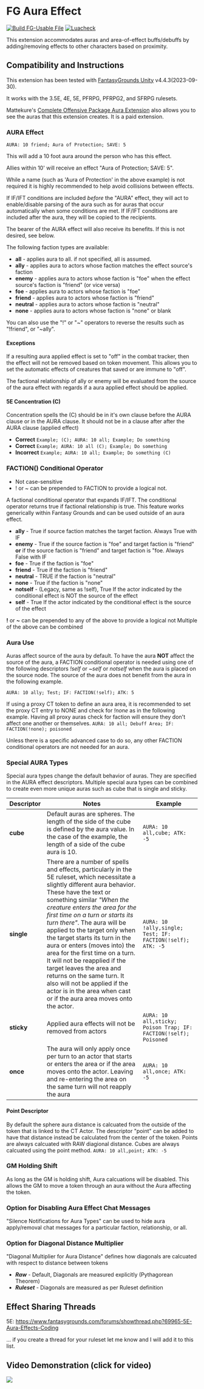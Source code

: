 
# FG Aura Effect

[![Build FG-Usable File](https://github.com/FG-Unofficial-Developers-Guild/FG-Aura-Effect/actions/workflows/create-ext.yml/badge.svg)](https://github.com/FG-Unofficial-Developers-Guild/FG-Aura-Effect/actions/workflows/create-ext.yml) [![Luacheck](https://github.com/FG-Unofficial-Developers-Guild/FG-Aura-Effect/actions/workflows/luacheck.yml/badge.svg)](https://github.com/FG-Unofficial-Developers-Guild/FG-Aura-Effect/actions/workflows/luacheck.yml)

This extension accommodates auras and area-of-effect buffs/debuffs by adding/removing effects to other characters based on proximity.

## Compatibility and Instructions

This extension has been tested with [FantasyGrounds Unity](https://www.fantasygrounds.com/home/FantasyGroundsUnity.php) v4.4.3(2023-09-30).

It works with the 3.5E, 4E, 5E, PFRPG, PFRPG2, and SFRPG rulesets.

Mattekure's [Complete Offensive Package Aura Extension](https://forge.fantasygrounds.com/shop/items/620/view) also allows you to see the auras that this extension creates. It is a paid extension.

### AURA Effect

```AURA: 10 friend; Aura of Protection; SAVE: 5```

This will add a 10 foot aura around the person who has this effect.

Allies within 10' will receive an effect "Aura of Protection; SAVE: 5".

While a name (such as 'Aura of Protection' in the above example) is not required it is highly recommended to help avoid collisions between effects.

If IF/IFT conditions are included *before* the "AURA" effect, they will act to enable/disable parsing of the aura such as for auras that occur automatically when some conditions are met. If IF/IFT conditions are included after the aura, they will be copied to the recipients.

The bearer of the AURA effect will also receive its benefits. If this is not desired, see below.

The following faction types are available:

* **all** - applies aura to all. if not specified, all is assumed.
* **ally** - applies aura to actors whose faction matches the effect source's faction
* **enemy** - applies aura to actors whose faction is "foe" when the effect source's faction is "friend" (or vice versa)
* **foe** - applies aura to actors whose faction is "foe"
* **friend** - applies aura to actors whose faction is "friend"
* **neutral** - applies aura to actors whose faction is "neutral"
* **none** - applies aura to actors whose faction is "none" or blank

You can also use the "!" or "~" operators to reverse the results such as "!friend", or "~ally".

#### Exceptions

If a resulting aura applied effect is set to "off" in the combat tracker, then the effect will not be removed based on token movement. This allows you to set the automatic effects of creatures that saved or are immune to "off".

The factional relationship of ally or enemy will be evaluated from the source of the aura effect with regards if a aura applied effect should be applied.

#### 5E Concentration (C)

Concentration spells the (C) should be in it's own clause before the AURA clause or in the AURA clause. It should not be in a clause after after the AURA clause (applied effect)

* **Correct** ```Example; (C); AURA: 10 all; Example; Do something```
* **Correct** ```Example; AURA: 10 all (C); Example; Do something```
* **Incorrect** ```Example; AURA: 10 all; Example; Do something (C)```

### FACTION() Conditional Operator

* Not case-sensitive
* ! or ~ can be prepended to FACTION to provide a logical not.

A factional conditional operator that expands IF/IFT. The conditional operator returns true if factional relationship is true. This feature works generically within Fantasy Grounds and can be used outside of an aura effect.

* **ally** - True if source faction matches the target faction. Always True with IF
* **enemy** - True if the source faction is "foe" and target faction is "friend" **or** if the source faction is "friend" and target faction is "foe. Always False with IF
* **foe** - True if the faction is "foe"
* **friend** - True if the faction is "friend"
* **neutral** - TRUE if the faction is "neutral"
* **none** - True if the faction is "none"
* **notself** - (Legacy, same as !self), True If the actor indicated by the conditional effect is NOT the source of the effect
* **self** - True If the actor indicated by the conditional effect is the source of the effect

**!** or **~** can be prepended to any of the above to provide a logical not
Multiple of the above can be combined

### Aura Use

Auras affect source of the aura by default. To have the aura **NOT** affect the source of the aura, a FACTION conditional operator is needed using one of the following descriptors *!self* or *~self* or *notself* when the aura is placed on the source node. The source of the aura does not benefit from the aura in the following example.

```AURA: 10 ally; Test; IF: FACTION(!self); ATK: 5```

If using a proxy CT token to define an aura area, it is recommended to set the proxy CT entry to NONE and check for *!none* as in the following example. Having all proxy auras check for faction will ensure they don't affect one another or themselves.
```AURA: 10 all; Debuff Area; IF: FACTION(!none); poisoned```

Unless there is a specific advanced case to do so, any other FACTION conditional operators are not needed for an aura.

### Special AURA Types

Special aura types change the default behavior of auras. They are specified in the AURA effect descriptors. Multiple special aura types can be combined to create even more unique auras such as cube that is single and sticky.

|Descriptor|Notes|Example|
|----------|-----|-------|
|**cube**|Default auras are spheres. The length of the side of the cube is defined by the aura value. In the case of the example, the length of a side of the cube aura is 10.|```AURA: 10 all,cube; ATK: -5```|
|**single**|There are a number of spells and effects, particularly in the 5E ruleset, which necessitate a slightly different aura behavior. These have the text or something similar *"When the creature enters the area for the first time on a turn or starts its turn there"*. The aura will be applied to the target only when the target starts its turn in the aura or enters (moves into) the area for the first time on a turn. It will not be reapplied if the target leaves the area and returns on the same turn. It also will not be applied if the actor is in the area when cast or if the aura area moves onto the actor.|```AURA: 10 !ally,single; Test; IF: FACTION(!self); ATK: -5```|
|**sticky**|Applied aura effects will not be removed from actors|```AURA: 10 all,sticky; Poison Trap; IF: FACTION(!self); Poisoned```|
|**once**|The aura will only apply once per turn to an actor that starts or enters the area or if the area moves onto the actor. Leaving and re-entering the area on the same turn will not reapply the aura| ```AURA: 10 all,once; ATK: -5```|

#### Point Descriptor

By default the sphere aura distance is calcuated from the outside of the token that is linked to the CT Actor. The descriptor "point" can be added to have that distance instead be calculated from the center of the token. Points are always calcuated with RAW diagional distance. Cubes are always calcuated using the point method.
```AURA: 10 all,point; ATK: -5```

### GM Holding Shift

As long as the GM is holding shift, Aura calcuations will be disabled. This allows the GM to move a token through an aura without the Aura affecting the token.

### Option for Disabling Aura Effect Chat Messages

"Silence Notifications for Aura Types" can be used to hide aura apply/removal chat messages for a particular faction, relationship, or all.

### Option for Diagonal Distance Multiplier

"Diagonal Multiplier for Aura Distance" defines how diagonals are calcuated with respect to distance between tokens

* ***Raw*** - Default, Diagonals are measured explicitly (Pythagorean Theorem)
* ***Ruleset*** - Diagonals are measured as per Ruleset definition

## Effect Sharing Threads

5E: https://www.fantasygrounds.com/forums/showthread.php?69965-5E-Aura-Effects-Coding

... if you create a thread for your ruleset let me know and I will add it to this list.

## Video Demonstration (click for video)

[<img src="https://i.ytimg.com/vi_webp/e2JQzf5HI6I/hqdefault.webp">](https://www.youtube.com/watch?v=e2JQzf5HI6I)
